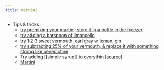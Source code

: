 ```yaml
---
title: martini
---
```


- Tips & tricks
	- [try premixing your martini; store it in a bottle in the freezer](https://punchdrink.com/articles/the-freeze-ahead-bottled-cocktail-martini-recipe/)
	- [try adding a barspoon of limoncello](https://themartinisocialist.com/2014/09/22/the-man-from-the-alphabet-agencies/)
	- [try 1:2:3 sweet vermouth, earl gray w lemon, gin](https://themartinisocialist.com/2014/08/25/earl-grey-martini/)
	- [try subtracting 25% of your vermouth, & replace it with something strong like benedictine](https://www.youtube.com/watch?v=bvuFw8S-V3o&t=202s)
	- Try adding [[simple syrup]] to everythin [[source](https://punchdrink.com/articles/put-simple-syrup-in-your-martini-cocktail-recipe-seriously/)]
	- [Martini]()